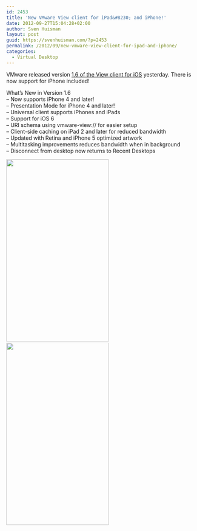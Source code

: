 ```yaml
---
id: 2453
title: 'New VMware View client for iPad&#8230; and iPhone!'
date: 2012-09-27T15:04:28+02:00
author: Sven Huisman
layout: post
guid: https://svenhuisman.com/?p=2453
permalink: /2012/09/new-vmware-view-client-for-ipad-and-iphone/
categories:
  - Virtual Desktop
---
```

VMware released version <a title="View client iOS" href="https://itunes.apple.com/us/app/vmware-view-for-ipad/id417993697" target="_blank">1.6 of the View client for iOS</a> yesterday. There is now support for iPhone included!

What&#8217;s New in Version 1.6  
&#8211; Now supports iPhone 4 and later!  
&#8211; Presentation Mode for iPhone 4 and later!  
&#8211; Universal client supports iPhones and iPads  
&#8211; Support for iOS 6  
&#8211; URI schema using vmware-view:// for easier setup  
&#8211; Client-side caching on iPad 2 and later for reduced bandwidth  
&#8211; Updated with Retina and iPhone 5 optimized artwork  
&#8211; Multitasking improvements reduces bandwidth when in background  
&#8211; Disconnect from desktop now returns to Recent Desktops

[<img class="size-full wp-image-2454 alignnone" title="ios-view" src="https://svenhuisman.com/wp-content/uploads/2012/09/ios-view.jpg" alt="" width="270" height="480" />](https://svenhuisman.com/wp-content/uploads/2012/09/ios-view.jpg)   [<img class="size-full wp-image-2455 alignnone" title="ios_view2" src="https://svenhuisman.com/wp-content/uploads/2012/09/ios_view2.jpg" alt="" width="270" height="480" />](https://svenhuisman.com/wp-content/uploads/2012/09/ios_view2.jpg)